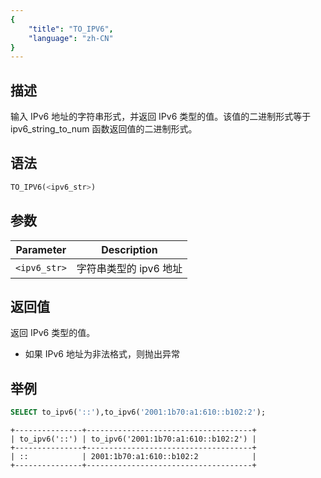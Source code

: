 ```yaml
---
{
    "title": "TO_IPV6",
    "language": "zh-CN"
}
---
```


## 描述
输入 IPv6 地址的字符串形式，并返回 IPv6 类型的值。该值的二进制形式等于 ipv6_string_to_num 函数返回值的二进制形式。

## 语法
```sql
TO_IPV6(<ipv6_str>)
```

## 参数
| Parameter | Description                                      |
|-----------|--------------------------------------------------|
| `<ipv6_str>`      | 字符串类型的 ipv6 地址 |

## 返回值
返回 IPv6 类型的值。
- 如果 IPv6 地址为非法格式，则抛出异常

## 举例
```sql
SELECT to_ipv6('::'),to_ipv6('2001:1b70:a1:610::b102:2');
```
```text
+---------------+-------------------------------------+
| to_ipv6('::') | to_ipv6('2001:1b70:a1:610::b102:2') |
+---------------+-------------------------------------+
| ::            | 2001:1b70:a1:610::b102:2            |
+---------------+-------------------------------------+
```
